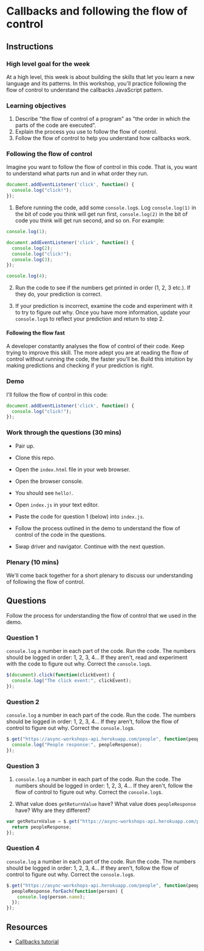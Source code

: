 # Callbacks and following the flow of control

## Instructions

### High level goal for the week

At a high level, this week is about building the skills that let you learn a new language and its patterns.  In this workshop, you'll practice following the flow of control to understand the callbacks JavaScript pattern.

### Learning objectives

1. Describe "the flow of control of a program" as "the order in which the parts of the code are executed".
2. Explain the process you use to follow the flow of control.
3. Follow the flow of control to help you understand how callbacks work.

### Following the flow of control

Imagine you want to follow the flow of control in this code.  That is, you want to understand what parts run and in what order they run.

```js
document.addEventListener('click', function() {
  console.log("click!");
});

```

1. Before running the code, add some `console.log`s.  Log `console.log(1)` in the bit of code you think will get run first, `console.log(2)` in the bit of code you think will get run second, and so on. For example:

```js
console.log(1);

document.addEventListener('click', function() {
  console.log(2);
  console.log("click!");
  console.log(3);
});

console.log(4);
```

2. Run the code to see if the numbers get printed in order (1, 2, 3 etc.).  If they do, your prediction is correct.

3. If your prediction is incorrect, examine the code and experiment with it to try to figure out why.  Once you have more information, update your `console.log`s to reflect your prediction and return to step 2.

#### Following the flow fast

A developer constantly analyses the flow of control of their code.  Keep trying to improve this skill.  The more adept you are at reading the flow of control without running the code, the faster you'll be.  Build this intuition by making predictions and checking if your prediction is right.

### Demo

I'll follow the flow of control in this code:

```js
document.addEventListener('click', function() {
  console.log("click!");
});
```

### Work through the questions (30 mins)

* Pair up.

* Clone this repo.

* Open the `index.html` file in your web browser.

* Open the browser console.

* You should see `hello!`.

* Open `index.js` in your text editor.

* Paste the code for question 1 (below) into `index.js`.

* Follow the process outlined in the demo to understand the flow of control of the code in the questions.

* Swap driver and navigator.  Continue with the next question.

### Plenary (10 mins)

We'll come back together for a short plenary to discuss our understanding of following the flow of control.

## Questions

Follow the process for understanding the flow of control that we used in the demo.

### Question 1

`console.log` a number in each part of the code.  Run the code.  The numbers should be logged in order: 1, 2, 3, 4... If they aren't, read and experiment with the code to figure out why.  Correct the `console.log`s.

```js
$(document).click(function(clickEvent) {
  console.log("The click event:", clickEvent);
});
```

### Question 2

`console.log` a number in each part of the code.  Run the code.  The numbers should be logged in order: 1, 2, 3, 4... If they aren't, follow the flow of control to figure out why.  Correct the `console.log`s.

```js
$.get("https://async-workshops-api.herokuapp.com/people", function(peopleResponse) {
  console.log("People response:", peopleResponse);
});
```

### Question 3

1. `console.log` a number in each part of the code.  Run the code.  The numbers should be logged in order: 1, 2, 3, 4... If they aren't, follow the flow of control to figure out why.  Correct the `console.log`s.

2. What value does `getReturnValue` have? What value does `peopleResponse` have? Why are they different?

```js
var getReturnValue = $.get("https://async-workshops-api.herokuapp.com/people", function(peopleResponse) {
  return peopleResponse;
});
```

### Question 4

`console.log` a number in each part of the code.  Run the code.  The numbers should be logged in order: 1, 2, 3, 4... If they aren't, follow the flow of control to figure out why.  Correct the `console.log`s.

```js
$.get("https://async-workshops-api.herokuapp.com/people", function(peopleResponse) {
  peopleResponse.forEach(function(person) {
    console.log(person.name);
  });
});
```

## Resources

* [Callbacks tutorial](http://javascriptissexy.com/understand-javascript-callback-functions-and-use-them/)
